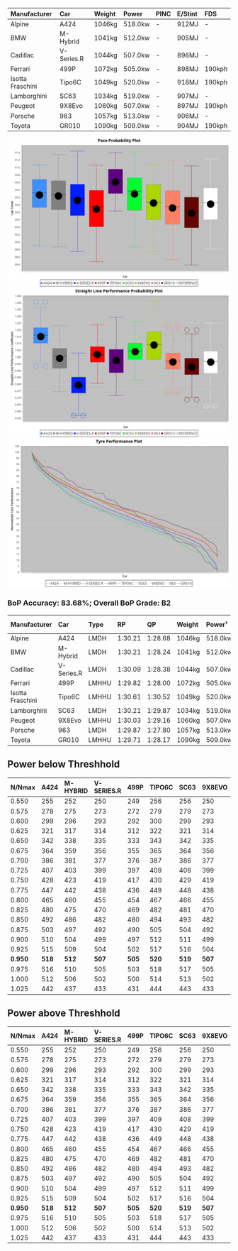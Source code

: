 | Manufacturer     | Car        | Weight | Power   | PINC    | E/Stint | FDS     |
|:-|:-|:-|:-|:-|:-|:-|
| Alpine           | A424       | 1046kg | 518.0kw |    -    | 912MJ   |    -    |
| BMW              | M-Hybrid   | 1041kg | 512.0kw |    -    | 905MJ   |    -    |
| Cadillac         | V-Series.R | 1044kg | 507.0kw |    -    | 896MJ   |    -    |
| Ferrari          | 499P       | 1072kg | 505.0kw |    -    | 898MJ   | 190kph  |
| Isotta Fraschini | Tipo6C     | 1049kg | 520.0kw |    -    | 918MJ   | 190kph  |
| Lamborghini      | SC63       | 1034kg | 519.0kw |    -    | 907MJ   |    -    |
| Peugeot          | 9X8Evo     | 1060kg | 507.0kw |    -    | 897MJ   | 190kph  |
| Porsche          | 963        | 1057kg | 513.0kw |    -    | 906MJ   |    -    |
| Toyota           | GR010      | 1090kg | 509.0kw |    -    | 904MJ   | 190kph  |

![PACECHART](./IMG/ACOMETHOD.png)
![STRAIGHTLINEPERFORMANCECHART](./IMG/ACOMETHOD_sp.png)
![TYREPERFORMANCECHART](./IMG/ACOMETHOD_tw.png)

### BoP Accuracy: 83.68%; Overall BoP Grade: B2
| Manufacturer     | Car        | Type  | RP      | QP      | Weight | Power¹  | Threshhold | PINC    | Power²   | E/Stint | AVG Vmax  | FDS     | RDLC | L/Stint | BOP-Grade | Model Accuracy | Model Points | Match%  | SimDiff |
|:-|:-|:-|:-|:-|:-|:-|:-|:-|:-|:-|:-|:-|:-|:-|:-|:-|:-|:-|:-|
| Alpine           | A424       | LMDH  | 1:30.21 | 1:28.68 | 1046kg | 518.0kw | 210.0kph   |    -    | 518.00kw |  912MJ  | 326.34kph |    -    | 1.00 | 40      | ~A1       | 100.00%        | 635          | 95.71%  | #       |
| BMW              | M-Hybrid   | LMDH  | 1:30.21 | 1:28.24 | 1041kg | 512.0kw | 210.0kph   |    -    | 512.00kw |  905MJ  | 323.33kph |    -    | 1.01 | 40      | ~A1       | 100.00%        | 1696         | 100.00% | #       |
| Cadillac         | V-Series.R | LMDH  | 1:30.09 | 1:28.38 | 1044kg | 507.0kw | 210.0kph   |    -    | 507.00kw |  896MJ  | 318.97kph |    -    | 1.01 | 40      | +A2       | 98.34%         | 1841         | 90.65%  | #       |
| Ferrari          | 499P       | LMHHU | 1:29.82 | 1:28.00 | 1072kg | 505.0kw | 210.0kph   |    -    | 505.00kw |  898MJ  | 321.27kph | 190kph  | 1.02 | 40      | -B1       | 100.00%        | 1773         | 86.97%  | #       |
| Isotta Fraschini | Tipo6C     | LMHHU | 1:30.61 | 1:30.52 | 1049kg | 520.0kw | 210.0kph   |    -    | 520.00kw |  918MJ  | 323.67kph | 190kph  | 1.05 | 40      | +Ω1       | 100.00%        | 66           | 26.57%  | #       |
| Lamborghini      | SC63       | LMDH  | 1:30.21 | 1:29.87 | 1034kg | 519.0kw | 210.0kph   |    -    | 519.00kw |  907MJ  | 325.41kph |    -    | 1.05 | 40      | ~A1       | 100.00%        | 504          | 100.00% | #       |
| Peugeot          | 9X8Evo     | LMHHU | 1:30.03 | 1:29.16 | 1060kg | 507.0kw | 210.0kph   |    -    | 507.00kw |  897MJ  | 323.31kph | 190kph  | 0.99 | 40      | +C1       | 100.00%        | 249          | 77.92%  | #       |
| Porsche          | 963        | LMDH  | 1:29.87 | 1:27.80 | 1057kg | 513.0kw | 210.0kph   |    -    | 513.00kw |  906MJ  | 322.11kph |    -    | 0.99 | 40      | -A2       | 99.96%         | 4880         | 92.35%  | #       |
| Toyota           | GR010      | LMHHU | 1:29.71 | 1:28.17 | 1090kg | 509.0kw | 210.0kph   |    -    | 509.00kw |  904MJ  | 319.11kph | 190kph  | 1.00 | 40      | -B2       | 99.96%         | 2429         | 82.92%  | #       |

## Power below Threshhold
| N/Nmax    | A424    | M-HYBRID | V-SERIES.R | 499P    | TIPO6C  | SC63    | 9X8EVO  | 963     | GR010   |
|:-|:-|:-|:-|:-|:-|:-|:-|:-|:-|
|  0.550    |  255    |  252     |  250       |  249    |  256    |  256    |  250    |  253    |  251    |
|  0.575    |  278    |  275     |  273       |  272    |  279    |  279    |  273    |  276    |  274    |
|  0.600    |  299    |  296     |  293       |  292    |  300    |  299    |  293    |  296    |  294    |
|  0.625    |  321    |  317     |  314       |  312    |  322    |  321    |  314    |  317    |  315    |
|  0.650    |  342    |  338     |  335       |  333    |  343    |  342    |  335    |  338    |  336    |
|  0.675    |  364    |  359     |  356       |  355    |  365    |  364    |  356    |  360    |  357    |
|  0.700    |  386    |  381     |  377       |  376    |  387    |  386    |  377    |  382    |  379    |
|  0.725    |  407    |  403     |  399       |  397    |  409    |  408    |  399    |  403    |  400    |
|  0.750    |  428    |  423     |  419       |  417    |  430    |  429    |  419    |  424    |  421    |
|  0.775    |  447    |  442     |  438       |  436    |  449    |  448    |  438    |  443    |  440    |
|  0.800    |  465    |  460     |  455       |  454    |  467    |  466    |  455    |  461    |  457    |
|  0.825    |  480    |  475     |  470       |  469    |  482    |  481    |  470    |  476    |  472    |
|  0.850    |  492    |  486     |  482       |  480    |  494    |  493    |  482    |  487    |  484    |
|  0.875    |  503    |  497     |  492       |  490    |  505    |  504    |  492    |  498    |  494    |
|  0.900    |  510    |  504     |  499       |  497    |  512    |  511    |  499    |  505    |  501    |
|  0.925    |  515    |  509     |  504       |  502    |  517    |  516    |  504    |  510    |  506    |
| **0.950** | **518** | **512**  | **507**    | **505** | **520** | **519** | **507** | **513** | **509** |
|  0.975    |  516    |  510     |  505       |  503    |  518    |  517    |  505    |  511    |  507    |
|  1.000    |  512    |  506     |  502       |  500    |  514    |  513    |  502    |  507    |  504    |
|  1.025    |  442    |  437     |  433       |  431    |  444    |  443    |  433    |  438    |  435    |

## Power above Threshhold
| N/Nmax    | A424    | M-HYBRID | V-SERIES.R | 499P    | TIPO6C  | SC63    | 9X8EVO  | 963     | GR010   |
|:-|:-|:-|:-|:-|:-|:-|:-|:-|:-|
|  0.550    |  255    |  252     |  250       |  249    |  256    |  256    |  250    |  253    |  251    |
|  0.575    |  278    |  275     |  273       |  272    |  279    |  279    |  273    |  276    |  274    |
|  0.600    |  299    |  296     |  293       |  292    |  300    |  299    |  293    |  296    |  294    |
|  0.625    |  321    |  317     |  314       |  312    |  322    |  321    |  314    |  317    |  315    |
|  0.650    |  342    |  338     |  335       |  333    |  343    |  342    |  335    |  338    |  336    |
|  0.675    |  364    |  359     |  356       |  355    |  365    |  364    |  356    |  360    |  357    |
|  0.700    |  386    |  381     |  377       |  376    |  387    |  386    |  377    |  382    |  379    |
|  0.725    |  407    |  403     |  399       |  397    |  409    |  408    |  399    |  403    |  400    |
|  0.750    |  428    |  423     |  419       |  417    |  430    |  429    |  419    |  424    |  421    |
|  0.775    |  447    |  442     |  438       |  436    |  449    |  448    |  438    |  443    |  440    |
|  0.800    |  465    |  460     |  455       |  454    |  467    |  466    |  455    |  461    |  457    |
|  0.825    |  480    |  475     |  470       |  469    |  482    |  481    |  470    |  476    |  472    |
|  0.850    |  492    |  486     |  482       |  480    |  494    |  493    |  482    |  487    |  484    |
|  0.875    |  503    |  497     |  492       |  490    |  505    |  504    |  492    |  498    |  494    |
|  0.900    |  510    |  504     |  499       |  497    |  512    |  511    |  499    |  505    |  501    |
|  0.925    |  515    |  509     |  504       |  502    |  517    |  516    |  504    |  510    |  506    |
| **0.950** | **518** | **512**  | **507**    | **505** | **520** | **519** | **507** | **513** | **509** |
|  0.975    |  516    |  510     |  505       |  503    |  518    |  517    |  505    |  511    |  507    |
|  1.000    |  512    |  506     |  502       |  500    |  514    |  513    |  502    |  507    |  504    |
|  1.025    |  442    |  437     |  433       |  431    |  444    |  443    |  433    |  438    |  435    |
